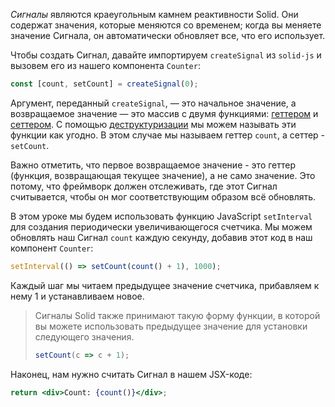 _Сигналы_ являются краеугольным камнем реактивности Solid. Они содержат значения, которые меняются со временем; когда вы меняете значение Сигнала, он автоматически обновляет все, что его использует.

Чтобы создать Сигнал, давайте импортируем `createSignal` из `solid-js` и вызовем его из нашего компонента `Counter`:

```jsx
const [count, setCount] = createSignal(0);
```

Аргумент, переданный `createSignal`, — это начальное значение, а возвращаемое значение — это массив с двумя функциями: [геттером](https://developer.mozilla.org/ru/docs/Web/JavaScript/Reference/Functions/get) и [сеттером](https://developer.mozilla.org/ru/docs/Web/JavaScript/Reference/Functions/set). С помощью [деструктуризации](https://developer.mozilla.org/ru/docs/Web/JavaScript/Reference/Operators/Destructuring_assignment) мы можем называть эти функции как угодно. В этом случае мы называем геттер `count`, а сеттер - `setCount`.

Важно отметить, что первое возвращаемое значение - это геттер (функция, возвращающая текущее значение), а не само значение. Это потому, что фреймворк должен отслеживать, где этот Сигнал считывается, чтобы он мог соответствующим образом всё обновлять.

В этом уроке мы будем использовать функцию JavaScript `setInterval` для создания периодически увеличивающегося счетчика. Мы можем обновлять наш Сигнал `count` каждую секунду, добавив этот код в наш компонент `Counter`:

```jsx
setInterval(() => setCount(count() + 1), 1000);
```

Каждый шаг мы читаем предыдущее значение счетчика, прибавляем к нему 1 и устанавливаем новое.

> Сигналы Solid также принимают такую форму функции, в которой вы можете использовать предыдущее значение для установки следующего значения.
>
> ```jsx
> setCount(c => c + 1);
> ```

Наконец, нам нужно считать Сигнал в нашем JSX-коде:

```jsx
return <div>Count: {count()}</div>;
```
